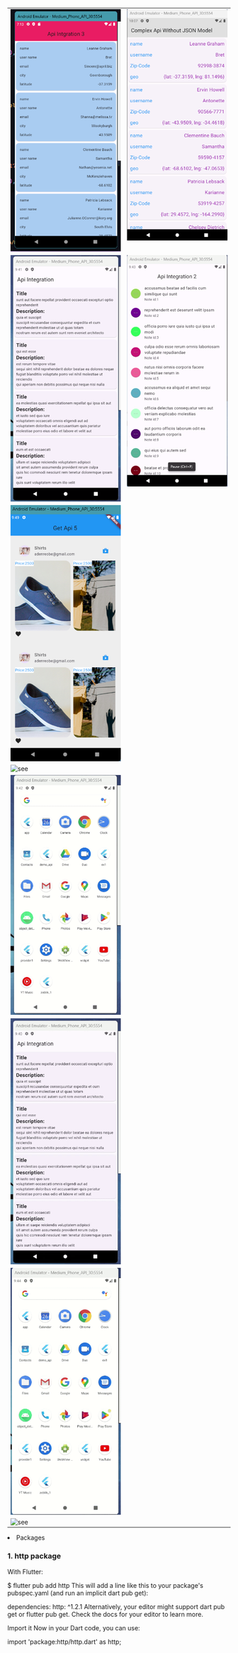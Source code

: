<table align="center">

<tr>
  <td valign="top"><img src="https://github.com/suraj-khot-19/img/blob/main/img5.png" alt="see "></td>  

  <td valign="top"><img src="https://github.com/suraj-khot-19/img/blob/main/post2.png" alt="see "></td>  
</tr>

<tr>
</td>
<td valign="top"><img src="https://github.com/suraj-khot-19/img/blob/main/ex1.png" alt="see "></td>  

  <td valign="top"><img src="https://github.com/suraj-khot-19/img/blob/main/ex3.png" alt="see "></td>  
</tr>
<tr>
  <td valign="top"><img src="https://github.com/suraj-khot-19/img/blob/main/ex5.png" alt="see "></td>  

  <!-- <td valign="top"><img src="https://github.com/suraj-khot-19/img/blob/main/ex5.png" alt="see "></td>   -->

</tr>
<tr>
  <td valign="top"><img src="https://github.com/suraj-khot-19/img/blob/main/ezgif-2-d82a207fdf.gif" alt="see "></td>  
</tr>

<tr>
<td valign="top"><img src="https://github.com/suraj-khot-19/img/blob/main/ezgif-2-b6d97ee1b9.gif" alt="see "></td>  
</tr>

<tr>
 <td valign="top"><img src="https://github.com/suraj-khot-19/img/blob/main/ezgif-2-6b848d6774.gif" alt="see "></td>  
</tr>

<tr>
 <td valign="top"><img src="https://github.com/suraj-khot-19/img/blob/main/ezgif-2-41e615db56.gif" alt="see "></td>  
</tr>
<tr>
  <td valign="top"><img src="https://github.com/suraj-khot-19/img/blob/main/ex5.gif" alt="see "></td>   
</tr>
</table>

<p>

<li>Packages</li>
<h3>1. http package</h3>
With Flutter:

 $ flutter pub add http
This will add a line like this to your package's pubspec.yaml (and run an implicit dart pub get):

dependencies:
  http: ^1.2.1
Alternatively, your editor might support dart pub get or flutter pub get. Check the docs for your editor to learn more.

Import it
Now in your Dart code, you can use:

import 'package:http/http.dart' as http;

</p>
